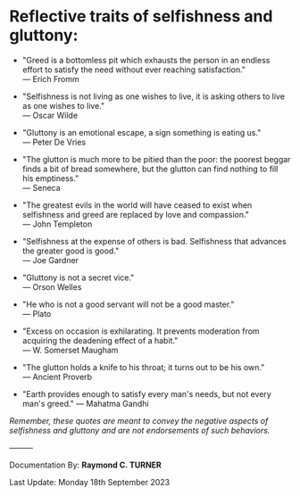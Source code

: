 # Reflective traits of selfishness and gluttony:

* "Greed is a bottomless pit which exhausts the person in an endless effort to satisfy the need without ever reaching satisfaction."\
― Erich Fromm

* "Selfishness is not living as one wishes to live, it is asking others to live as one wishes to live."\
― Oscar Wilde

* "Gluttony is an emotional escape, a sign something is eating us."\
― Peter De Vries

* "The glutton is much more to be pitied than the poor: the poorest beggar finds a bit of bread somewhere, but the glutton can find nothing to fill his emptiness."\
― Seneca

* "The greatest evils in the world will have ceased to exist when selfishness and greed are replaced by love and compassion."\
― John Templeton

* "Selfishness at the expense of others is bad. Selfishness that advances the greater good is good."\
― Joe Gardner

* "Gluttony is not a secret vice."\
― Orson Welles

* "He who is not a good servant will not be a good master."\
 ― Plato

* "Excess on occasion is exhilarating. It prevents moderation from acquiring the deadening effect of a habit."\
― W. Somerset Maugham

* "The glutton holds a knife to his throat; it turns out to be his own."\
― Ancient Proverb

* "Earth provides enough to satisfy every man's needs, but not every man's greed."
— Mahatma Gandhi

*Remember, these quotes are meant to convey the negative aspects of selfishness and gluttony and are not endorsements of such behaviors.*

―――

Documentation By: **Raymond C. TURNER**

Last Update: Monday 18th September 2023